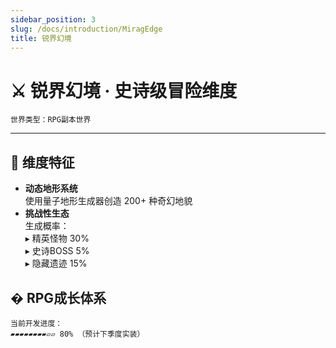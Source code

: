 ```yaml
---
sidebar_position: 3
slug: /docs/introduction/MiragEdge
title: 锐界幻境
---
```


# ⚔️ 锐界幻境 · 史诗级冒险维度
`世界类型：RPG副本世界`

---

## 🌌 维度特征
- **动态地形系统**  
  使用量子地形生成器创造 200+ 种奇幻地貌
- **挑战性生态**  
  生成概率：  
  ▸ 精英怪物 30%  
  ▸ 史诗BOSS 5%  
  ▸ 隐藏遗迹 15%

## � RPG成长体系
```progress
当前开发进度：
▰▰▰▰▰▰▰▰▱▱ 80% （预计下季度实装）